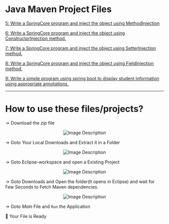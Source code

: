 # Java Maven Project Files

[5: Write a SpringCore program and inject the object 
using MethodInjection]()

[6: Write a SpringCore program and inject the object 
using ConstructorInjection method.](https://github.com/Mohdjariullah/javamaven/tree/main/6th_program)

[7: Write a SpringCore program and inject the object 
using SetterInjection method.](https://github.com/Mohdjariullah/javamaven/tree/main/7th_program)

[8: Write a SpringCore program and inject the object 
using FieldInjection method.](https://github.com/Mohdjariullah/javamaven/tree/main/8th_program)

[9: Write a simple program using spring boot to display
student information using appropriate annotations.](https://github.com/Mohdjariullah/javamaven/tree/main/9th_program)

------

# How to use these files/projects?

-> Download the _zip_ file
<div align="center">
  <img src="https://github.com/Mohdjariullah/javamaven/assets/112340610/b4232b55-869a-4aaa-8c59-aab7b552c62f" alt="Image Description">
</div>



-> Goto Your Local Downloads and Extract it in a Folder
<div align="center">
  <img src="https://github.com/Mohdjariullah/javamaven/assets/112340610/e6dbc3df-c28a-43c2-a19e-04cb60cd600d" alt="Image Description">
</div>


-> Goto Eclipse-workspace and open a Existing Project
<div align="center">
  <img src="https://github.com/Mohdjariullah/javamaven/assets/112340610/33df0afc-6f4d-485d-a390-7960cab40f13" alt="Image Description">
</div>


-> Goto Downloads and Open the folder(It opens in Eclipse) and wait for Few Seconds to Fetch Maven dependencies.
<div align="center">
  <img src="https://github.com/Mohdjariullah/javamaven/assets/112340610/7a1f0029-ae53-4093-be2c-d930185e3b1c" alt="Image Description">
</div>


-> Goto _Main_ File and `Run` the Application
 
🎉 Your File is Ready
